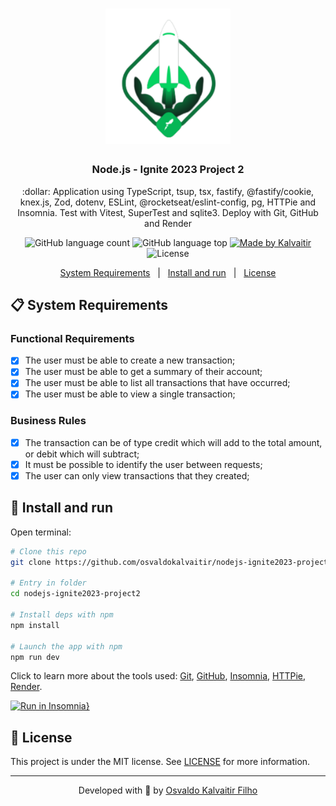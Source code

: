 <h1 align="center">
    <img src="/.github/assets/logo.svg"
    width="200px"
    alt="Logo" />
</h1>

<h3 align="center">
  Node.js - Ignite 2023 Project 2
</h3>

<p align="center">
  :dollar: Application using TypeScript, tsup, tsx, fastify, @fastify/cookie, knex.js, Zod, dotenv, ESLint, @rocketseat/eslint-config, pg, HTTPie and Insomnia. Test with Vitest, SuperTest and sqlite3. Deploy with Git, GitHub and Render
</p>

<p align="center">
  <img alt="GitHub language count" src="https://img.shields.io/github/languages/count/osvaldokalvaitir/nodejs-ignite2023-project2.svg?color=00A83A">

  <img alt="GitHub language top" src="https://img.shields.io/github/languages/top/osvaldokalvaitir/nodejs-ignite2023-project2.svg?color=00A83A">

  <a href="https://kalvaitir.com/">
    <img alt="Made by Kalvaitir" src="https://img.shields.io/badge/made%20by-Kalvaitir-00A83A">
  </a>

  <img alt="License" src="https://img.shields.io/badge/license-MIT-00A83A">
</p>

<p align="center">
  <a href="#clipboard-system-requirements">System Requirements</a>&nbsp;&nbsp;&nbsp;|&nbsp;&nbsp;&nbsp;<a href="#wrench-install-and-run">Install and run</a>&nbsp;&nbsp;&nbsp;|&nbsp;&nbsp;&nbsp;<a href="#memo-license">License</a>
</p>

## :clipboard: System Requirements

### Functional Requirements

- [x] The user must be able to create a new transaction;
- [x] The user must be able to get a summary of their account;
- [x] The user must be able to list all transactions that have occurred;
- [x] The user must be able to view a single transaction;

### Business Rules

- [x] The transaction can be of type credit which will add to the total amount, or debit which will subtract;
- [x] It must be possible to identify the user between requests;
- [x] The user can only view transactions that they created;

## :wrench: Install and run

Open terminal:

```sh
# Clone this repo
git clone https://github.com/osvaldokalvaitir/nodejs-ignite2023-project2

# Entry in folder
cd nodejs-ignite2023-project2

# Install deps with npm
npm install

# Launch the app with npm
npm run dev
```

Click to learn more about the tools used: [Git](https://github.com/osvaldokalvaitir/awesome/blob/main/src/version-controls/git.md), [GitHub](https://github.com/osvaldokalvaitir/awesome/blob/main/src/version-controls/git/tools/github.md), [Insomnia](https://github.com/osvaldokalvaitir/awesome/blob/main/src/api-clients/insomnia.md), [HTTPie](https://github.com/osvaldokalvaitir/awesome/blob/main/src/api-clients/httpie.md), [Render](https://github.com/osvaldokalvaitir/awesome/blob/main/src/ci-cd/render.md).

[![Run in Insomnia}](https://insomnia.rest/images/run.svg)](https://insomnia.rest/run/?label=Ignite-Nodejs02&uri=https%3A%2F%2Fraw.githubusercontent.com%2Fosvaldokalvaitir%2Fnodejs-ignite2023-project2%2Fmain%2FInsomnia.json)

## :memo: License

This project is under the MIT license. See [LICENSE](/LICENSE) for more information.

---

<p align="center">
Developed with 💚 by <a href="https://www.linkedin.com/in/osvaldokalvaitir">Osvaldo Kalvaitir Filho</a>
</p>
